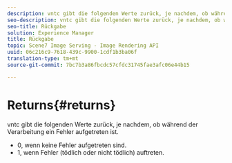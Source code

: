 ```yaml
---
description: vntc gibt die folgenden Werte zurück, je nachdem, ob während der Verarbeitung ein Fehler aufgetreten ist.
seo-description: vntc gibt die folgenden Werte zurück, je nachdem, ob während der Verarbeitung ein Fehler aufgetreten ist.
seo-title: Rückgabe
solution: Experience Manager
title: Rückgabe
topic: Scene7 Image Serving - Image Rendering API
uuid: 06c216c9-7618-439c-9900-1cdf1b3ba06f
translation-type: tm+mt
source-git-commit: 7bc7b3a86fbcdc57cfdc31745fae3afc06e44b15

---
```



# Returns{#returns}

vntc gibt die folgenden Werte zurück, je nachdem, ob während der Verarbeitung ein Fehler aufgetreten ist.

* 0, wenn keine Fehler aufgetreten sind.
* 1, wenn Fehler (tödlich oder nicht tödlich) auftreten.

